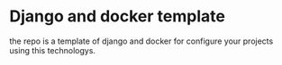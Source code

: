 # Django and docker template

the repo is a template of django and docker for configure your projects using this technologys.

